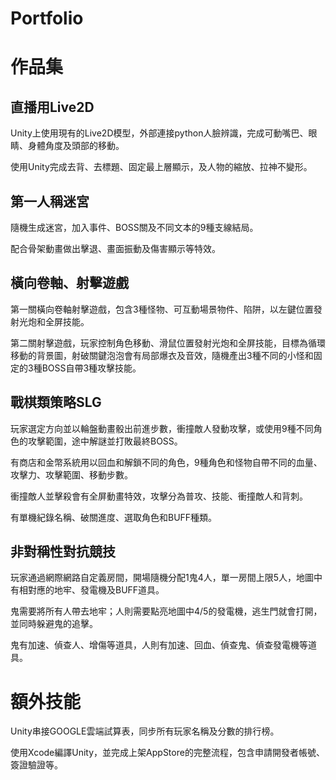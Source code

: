 # Portfolio
作品集
====
直播用Live2D
----
Unity上使用現有的Live2D模型，外部連接python人臉辨識，完成可動嘴巴、眼睛、身體角度及頭部的移動。

使用Unity完成去背、去標題、固定最上層顯示，及人物的縮放、拉神不變形。
  
第一人稱迷宮
----
  隨機生成迷宮，加入事件、BOSS關及不同文本的9種支線結局。
  
  配合骨架動畫做出擊退、畫面振動及傷害顯示等特效。
	
橫向卷軸、射擊遊戲
----
  第一關橫向卷軸射擊遊戲，包含3種怪物、可互動場景物件、陷阱，以左鍵位置發射光炮和全屏技能。
  
  第二關射擊遊戲，玩家控制角色移動、滑鼠位置發射光炮和全屏技能，目標為循環移動的背景圖，射破關鍵泡泡會有局部爆衣及音效，隨機產出3種不同的小怪和固定的3種BOSS自帶3種攻擊技能。
  
戰棋類策略SLG
----
  玩家選定方向並以輪盤動畫骰出前進步數，衝撞敵人發動攻擊，或使用9種不同角色的攻擊範圍，途中解謎並打敗最終BOSS。
  
  有商店和金幣系統用以回血和解鎖不同的角色，9種角色和怪物自帶不同的血量、攻擊力、攻擊範圍、移動步數。
  
  衝撞敵人並擊殺會有全屏動畫特效，攻擊分為普攻、技能、衝撞敵人和背刺。
  
  有單機紀錄名稱、破關進度、選取角色和BUFF種類。
  
非對稱性對抗競技
----
  玩家通過網際網路自定義房間，開場隨機分配1鬼4人，單一房間上限5人，地圖中有相對應的地牢、發電機及BUFF道具。
  
  鬼需要將所有人帶去地牢；人則需要點亮地圖中4/5的發電機，逃生門就會打開，並同時躲避鬼的追擊。
  
  鬼有加速、偵查人、增傷等道具，人則有加速、回血、偵查鬼、偵查發電機等道具。
  
額外技能
====
Unity串接GOOGLE雲端試算表，同步所有玩家名稱及分數的排行榜。

使用Xcode編譯Unity，並完成上架AppStore的完整流程，包含申請開發者帳號、簽證驗證等。
